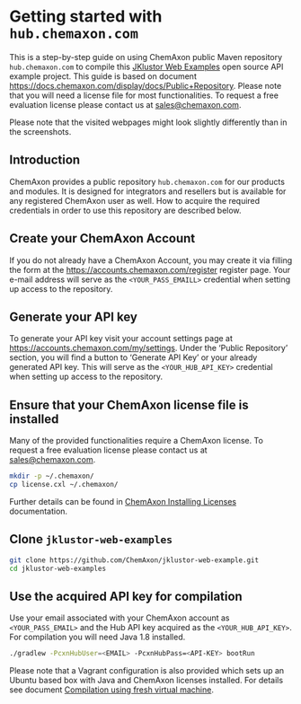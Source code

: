 # Getting started with `hub.chemaxon.com`

This is a step-by-step guide on using ChemAxon public Maven repository `hub.chemaxon.com` to compile
this [JKlustor Web Examples](https://github.com/ChemAxon/jklustor-web-example) open source API example project. This guide
is based on document <https://docs.chemaxon.com/display/docs/Public+Repository>.
Please note that you will need a license file for most functionalities. To request a free evaluation license please
contact us at [sales@chemaxon.com](mailto:sales@chemaxon.com).

Please note that the visited webpages might look slightly differently than in the screenshots.


## Introduction

ChemAxon provides a public repository `hub.chemaxon.com` for our products and 
modules. It is designed for integrators and resellers but is available for any 
registered ChemAxon user as well. How to acquire the required credentials in 
order to use this repository are described below.


## Create your ChemAxon Account

If you do not already have a ChemAxon Account, you may create it via filling the 
form at the <https://accounts.chemaxon.com/register> register page. Your e-mail
address will serve as the `<YOUR_PASS_EMAILL>` credential when setting up access
to the repository.


## Generate your API key

To generate your API key visit your account settings page at 
<https://accounts.chemaxon.com/my/settings>. Under the ‘Public Repository’ 
section, you will find a button to ‘Generate API Key’ or your already generated 
API key. This will serve as the `<YOUR_HUB_API_KEY>` credential when setting up 
access to the repository.


## Ensure that your ChemAxon license file is installed

Many of the provided functionalities require a ChemAxon license. To request a 
free evaluation license please contact us
at [sales@chemaxon.com](mailto:sales@chemaxon.com).

```bash
mkdir -p ~/.chemaxon/
cp license.cxl ~/.chemaxon/
```

Further details can be found in
[ChemAxon Installing Licenses](https://docs.chemaxon.com/Installing_Licenses.html)
 documentation.


## Clone `jklustor-web-examples`

```bash
git clone https://github.com/ChemAxon/jklustor-web-example.git
cd jklustor-web-examples
```


## Use the acquired API key for compilation

Use your email associated with your ChemAxon account as `<YOUR_PASS_EMAIL>` and 
the Hub API key acquired as the `<YOUR_HUB_API_KEY>`. For compilation you will 
need Java 1.8 installed.

```bash
./gradlew -PcxnHubUser=<EMAIL> -PcxnHubPass=<API-KEY> bootRun
```
Please note that a Vagrant configuration is also provided which sets up
an Ubuntu based box with Java and ChemAxon licenses installed. For details see 
document
[Compilation using fresh virtual machine](../vagrant/compile-using-fresh-vm.md).
